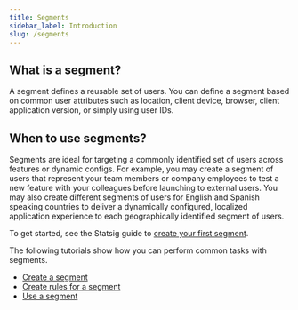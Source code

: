 ```yaml
---
title: Segments
sidebar_label: Introduction
slug: /segments
---
```

## What is a segment?
A segment defines a reusable set of users. You can define a segment based on common user attributes such as location, client device, browser, client application version, or simply using user IDs. 


## When to use segments?
Segments are ideal for targeting a commonly identified set of users across features or dynamic configs. For example, you may create a segment of users that represent your team members or company employees to test a new feature with your colleagues before launching to external users. You may also create different segments of users for English and Spanish speaking countries to deliver a dynamically configured, localized application experience to each geographically identified segment of users.

To get started, see the Statsig guide to [create your first segment](/guides/first-segment).

The following tutorials show how you can perform common tasks with segments.

- [Create a segment](/segments/create-new)
- [Create rules for a segment](/segments/add-rule)
- [Use a segment](/segments/implement)
